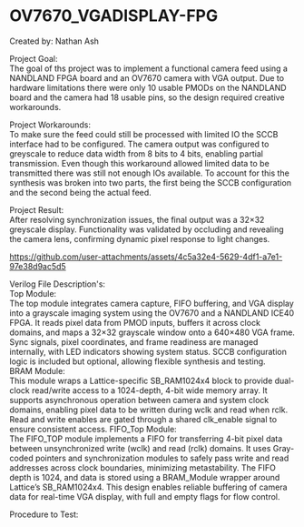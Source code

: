 # OV7670_VGADISPLAY-FPG
Created by: Nathan Ash

Project Goal:<br/>
The goal of ths project was to implement a functional camera feed using a NANDLAND FPGA board and an OV7670 camera with VGA output. Due to hardware limitations there were only 10 usable PMODs on the NANDLAND board and the camera had 18 usable pins, so the design required creative workarounds.

Project Workarounds:<br/>
To make sure the feed could still be processed with limited IO the SCCB interface had to be configured. The camera output was configured to greyscale to reduce data width from 8 bits to 4 bits, enabling partial transmission. Even though this workaround allowed limited data to be transmitted there was still not enough IOs available. To account for this the synthesis was broken into two parts, the first being the SCCB configuration and the second being the actual feed.

Project Result:<br/>
After resolving synchronization issues, the final output was a 32×32 greyscale display. Functionality was validated by occluding and revealing the camera lens, confirming dynamic pixel response to light changes.


https://github.com/user-attachments/assets/4c5a32e4-5629-4df1-a7e1-97e38d9ac5d5

Verilog File Description's:<br/>
Top Module:<br/>
The top module integrates camera capture, FIFO buffering, and VGA display into a grayscale imaging system using the OV7670 and a NANDLAND ICE40 FPGA. It reads pixel data from PMOD inputs, buffers it across clock domains, and maps a 32×32 grayscale window onto a 640×480 VGA frame. Sync signals, pixel coordinates, and frame readiness are managed internally, with LED indicators showing system status. SCCB configuration logic is included but optional, allowing flexible synthesis and testing.<br/>
BRAM Module:<br/>
 This module wraps a Lattice-specific SB_RAM1024x4 block to provide dual-clock read/write access to a 1024-depth, 4-bit wide memory array. It supports asynchronous operation between camera and system clock domains, enabling pixel data to be written during wclk and read when rclk. Read and write enables are gated through a shared clk_enable signal to ensure consistent access. 
FIFO_Top Module:<br/>
The FIFO_TOP module implements a FIFO for transferring 4-bit pixel data between unsynchronized write (wclk) and read (rclk) domains. It uses Gray-coded pointers and synchronization modules to safely pass write and read addresses across clock boundaries, minimizing metastability. The FIFO depth is 1024, and data is stored using a BRAM_Module wrapper around Lattice’s SB_RAM1024x4. This design enables reliable buffering of camera data for real-time VGA display, with full and empty flags for flow control.

Procedure to Test:



